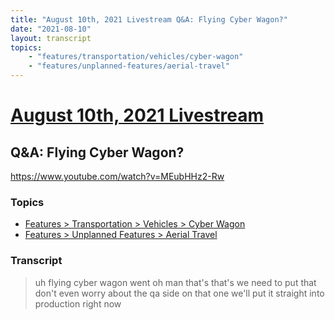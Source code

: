```yaml
---
title: "August 10th, 2021 Livestream Q&A: Flying Cyber Wagon?"
date: "2021-08-10"
layout: transcript
topics:
    - "features/transportation/vehicles/cyber-wagon"
    - "features/unplanned-features/aerial-travel"
---
```

# [August 10th, 2021 Livestream](../2021-08-10.md)
## Q&A: Flying Cyber Wagon?
https://www.youtube.com/watch?v=MEubHHz2-Rw

### Topics
* [Features > Transportation > Vehicles > Cyber Wagon](../topics/features/transportation/vehicles/cyber-wagon.md)
* [Features > Unplanned Features > Aerial Travel](../topics/features/unplanned-features/aerial-travel.md)

### Transcript

> uh flying cyber wagon went oh man that's that's we need to put that don't even worry about the qa side on that one we'll put it straight into production right now
